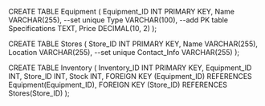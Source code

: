 CREATE TABLE Equipment (
    Equipment_ID INT PRIMARY KEY,
    Name VARCHAR(255), --set unique
    Type VARCHAR(100), --add PK table
    Specifications TEXT,
    Price DECIMAL(10, 2)
);

CREATE TABLE Stores (
    Store_ID INT PRIMARY KEY,
    Name VARCHAR(255), 
    Location VARCHAR(255), --set unique
    Contact_Info VARCHAR(255)
);


CREATE TABLE Inventory (
    Inventory_ID INT PRIMARY KEY,
    Equipment_ID INT,
    Store_ID INT,
    Stock INT,
    FOREIGN KEY (Equipment_ID) REFERENCES Equipment(Equipment_ID),
    FOREIGN KEY (Store_ID) REFERENCES Stores(Store_ID)
);
